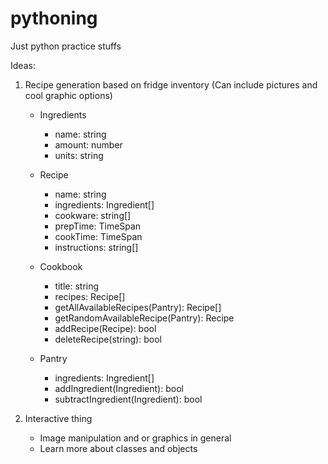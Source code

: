 # pythoning
Just python practice stuffs

Ideas:
1. Recipe generation based on fridge inventory
   (Can include pictures and cool graphic options)
   - Ingredients
      - name: string
      - amount: number
      - units: string

   - Recipe
      - name: string
      - ingredients: Ingredient[]
      - cookware: string[]
      - prepTime: TimeSpan
      - cookTime: TimeSpan
      - instructions: string[]
   
   - Cookbook
      - title: string
      - recipes: Recipe[]
      - getAllAvailableRecipes(Pantry): Recipe[]
      - getRandomAvailableRecipe(Pantry): Recipe
      - addRecipe(Recipe): bool
      - deleteRecipe(string): bool
   
   - Pantry
      - ingredients: Ingredient[]
      - addIngredient(Ingredient): bool
      - subtractIngredient(Ingredient): bool


2. Interactive thing
   - Image manipulation and or graphics in general
   - Learn more about classes and objects
   
